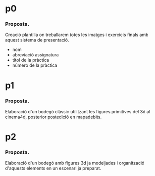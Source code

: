 # p0
### Proposta.
Creació plantilla on treballarem totes les imatges i exercicis finals amb aquest sistema de presentació.
* nom
* abreviació assignatura
* títol de la pràctica
* número de la pràctica

# p1
### Proposta.
Elaboració d'un bodegó clàssic utilitzant les figures primitives del 3d al cinema4d, posterior postedició en mapadebits.

# p2
### Proposta.
Elaboració d'un bodegó amb figures 3d ja modeljades i organització d'aquests elements en un escenari ja preparat.
